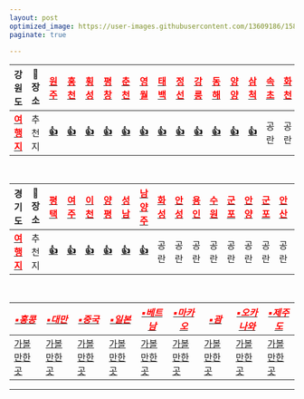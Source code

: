 ```yaml
---
layout: post
optimized_image: https://user-images.githubusercontent.com/13609186/158834851-5c5d7736-001b-448d-8bb6-eb99f2f16233.jpg
paginate: true

---
```


 |강원도|🚗장소|[<span style="color:red">**원주**</span>](https://www.google.co.kr/maps/search/%EC%9B%90%EC%A3%BC+%EA%B0%80%EB%B3%BC%EB%A7%8C%ED%95%9C%EA%B3%B3/@37.3247229,127.7790401,11z/data=!3m1!4b1?hl=ko)|[<span style="color:red">**홍천**</span>](https://www.google.co.kr/maps/search/%ED%99%8D%EC%B2%9C+%EA%B0%80%EB%B3%BC%EB%A7%8C%ED%95%9C%EA%B3%B3/@37.3246839,127.3586331,9z/data=!3m1!4b1?hl=ko)|[<span style="color:red">**횡성**</span>](https://www.google.co.kr/maps/search/%ED%9A%A1%EC%84%B1+%EA%B0%80%EB%B3%BC%EB%A7%8C%ED%95%9C%EA%B3%B3/@37.3237663,127.3586083,9z/data=!3m1!4b1?hl=ko)|[<span style="color:red">**평창**</span>](https://www.google.co.kr/maps/search/%ED%8F%89%EC%B0%BD+%EA%B0%80%EB%B3%BC%EB%A7%8C%ED%95%9C%EA%B3%B3/@37.3233076,127.3585959,9z/data=!3m1!4b1?hl=ko)|[<span style="color:red">**춘천**</span>](https://www.google.co.kr/maps/search/%EC%B6%98%EC%B2%9C+%EA%B0%80%EB%B3%BC%EB%A7%8C%ED%95%9C%EA%B3%B3/@37.888358,127.5335459,11z/data=!3m1!4b1?hl=ko)|[<span style="color:red">**영월**</span>](https://www.google.co.kr/maps/search/%EC%98%81%EC%9B%94+%EA%B0%80%EB%B3%BC%EB%A7%8C%ED%95%9C%EA%B3%B3/@37.2457477,128.2937645,11z/data=!3m1!4b1?hl=ko)|[<span style="color:red">**태백**</span>](https://www.google.co.kr/maps/search/%ED%83%9C%EB%B0%B1+%EA%B0%80%EB%B3%BC%EB%A7%8C%ED%95%9C%EA%B3%B3/@37.1618458,128.9156719,12z/data=!3m1!4b1?hl=ko)|[<span style="color:red">**정선**</span>](https://www.google.co.kr/maps/search/%EC%A0%95%EC%84%A0+%EA%B0%80%EB%B3%BC%EB%A7%8C%ED%95%9C%EA%B3%B3/@36.9456494,127.2751513,9z/data=!3m1!4b1?hl=ko)|[<span style="color:red">**강릉**</span>](https://www.google.co.kr/maps/search/%EA%B0%95%EB%A6%89+%EA%B0%80%EB%B3%BC%EB%A7%8C%ED%95%9C%EA%B3%B3/@37.7644856,128.7354302,11z/data=!3m1!4b1?hl=ko)|[<span style="color:red">**동해**</span>](https://www.google.co.kr/maps/search/%EB%8F%99%ED%95%B4+%EA%B0%80%EB%B3%BC%EB%A7%8C%ED%95%9C%EA%B3%B3/@37.5060683,129.0124964,12z/data=!3m1!4b1?hl=ko)|[<span style="color:red">**양양**</span>](https://www.google.co.kr/maps/search/%EC%96%91%EC%96%91+%EA%B0%80%EB%B3%BC%EB%A7%8C%ED%95%9C%EA%B3%B3/@37.505943,128.5205042,9z/data=!3m1!4b1?hl=ko)|[<span style="color:red">**삼척**</span>](https://www.google.co.kr/maps/search/%EC%82%BC%EC%B2%99+%EA%B0%80%EB%B3%BC%EB%A7%8C%ED%95%9C%EA%B3%B3/@37.3539465,129.0380614,11z/data=!3m1!4b1?hl=ko)|[<span style="color:red">**속초**</span>](https://www.google.co.kr/maps/search/%EA%B0%80%EB%B3%BC%EB%A7%8C%ED%95%9C%EA%B3%B3+++++++++++++++++%EC%86%8D%EC%B4%88/@38.1869339,128.4488811,12z/data=!3m1!4b1?hl=ko)|[<span style="color:red">**화천**</span>](https://www.google.co.kr/maps/search/%EA%B0%80%EB%B3%BC%EB%A7%8C%ED%95%9C%EA%B3%B3+++++++++++++++++%ED%99%94%EC%B2%9C/@38.1855745,127.9568943,9z/data=!3m1!4b1?hl=ko)|[<span style="color:red">**인제**</span>](https://www.google.co.kr/maps/search/%EA%B0%80%EB%B3%BC%EB%A7%8C%ED%95%9C%EA%B3%B3+++++++++++++++++%EC%9D%B8%EC%A0%9C/@38.1829104,127.9541332,9z/data=!3m1!4b1?hl=ko)|[<span style="color:red">**철원**</span>](https://www.google.co.kr/maps/search/%EA%B0%80%EB%B3%BC%EB%A7%8C%ED%95%9C%EA%B3%B3+++++++++++++++++%EC%B2%A0%EC%9B%90/@38.2245657,127.1832726,11z/data=!3m1!4b1?hl=ko)|[<span style="color:red">**고성**</span>](https://www.google.co.kr/maps/search/%EA%B0%80%EB%B3%BC%EB%A7%8C%ED%95%9C%EA%B3%B3+++++++++++++++++%EA%B3%A0%EC%84%B1/@38.219123,126.1989501,8z/data=!3m1!4b1?hl=ko)|
  |---|---|---|---|---|---|---|---|---|---|---|---|---|---|---|---|---|---|---|
  |[<span style="color:red">**여행지**</span>](https://www.google.co.kr/maps/search/%EA%B0%95%EC%9B%90%EB%8F%84+%EA%B0%80%EB%B3%BC%EB%A7%8C%ED%95%9C%EA%B3%B3/@37.6835335,128.1752779,8.35z?hl=ko)|추천지|[**👍**](https://fn3995.tistory.com/122)|[**👍**](https://fn3995.tistory.com/82)|[**👍**](https://fafa-mama.tistory.com/18)|[**👍**](https://fn3995.tistory.com/45)|[**👍**](https://fn3995.tistory.com/78)|[**👍**](https://lifeee.tistory.com/3296)|[**👍**](https://fn3995.tistory.com/42)|[**👍**](https://09832091.tistory.com/114)|[**👍**](https://leejh0624.tistory.com/244)|[**👍**](https://lifeee.tistory.com/3291)|[**👍**](https://lifeee.tistory.com/3295)|[**👍**](https://09832091.tistory.com/81)|공란|공란|공란|공란|공란|
<br>

 |경기도|🚗장소|[<span style="color:red">**평택**</span>](https://www.google.co.kr/maps/search/%ED%8F%89%ED%83%9D+%EA%B0%80%EB%B3%BC%EB%A7%8C%ED%95%9C%EA%B3%B3/@37.0117043,126.832387,11z/data=!3m1!4b1?hl=ko)|[<span style="color:red">**여주**</span>](https://www.google.co.kr/maps/search/%EC%97%AC%EC%A3%BC+%EA%B0%80%EB%B3%BC%EB%A7%8C%ED%95%9C%EA%B3%B3/@37.5444739,127.3257844,11z/data=!3m1!4b1?hl=ko)|[<span style="color:red">**이천**</span>](https://www.google.co.kr/maps/search/%EC%9D%B4%EC%B2%9C+%EA%B0%80%EB%B3%BC%EB%A7%8C%ED%95%9C%EA%B3%B3/@37.2199974,127.3210605,11z/data=!3m1!4b1?hl=ko)|[<span style="color:red">**양평**</span>](https://www.google.co.kr/maps/search/%EC%96%91%ED%8F%89+%EA%B0%80%EB%B3%BC%EB%A7%8C%ED%95%9C%EA%B3%B3/@37.5437159,127.3257859,11z/data=!3m1!4b1?hl=ko)|[<span style="color:red">**성남**</span>](https://www.google.co.kr/maps/search/%EC%84%B1%EB%82%A8+%EA%B0%80%EB%B3%BC%EB%A7%8C%ED%95%9C%EA%B3%B3/@37.5308595,127.1392314,10.54z?hl=ko)|[<span style="color:red">**남양주**</span>](https://www.google.co.kr/maps/search/%EC%96%91%EC%A3%BC+%EA%B0%80%EB%B3%BC%EB%A7%8C%ED%95%9C%EA%B3%B3/@37.2199617,126.9006532,9z/data=!3m1!4b1?hl=ko)|[<span style="color:red">**화성**</span>](https://www.google.co.kr/maps/search/%EA%B0%80%EB%B3%BC%EB%A7%8C%ED%95%9C%EA%B3%B3+++++++++++++++++%ED%99%94%EC%84%B1+++/@36.8614586,127.2673414,9z/data=!3m1!4b1?hl=ko)|[<span style="color:red">**안성**</span>](https://www.google.co.kr/maps/search/%EA%B0%80%EB%B3%BC%EB%A7%8C%ED%95%9C%EA%B3%B3+++++++++++++++++%EC%95%88%EC%84%B1+++/@37.0429979,127.171201,11z/data=!3m1!4b1?hl=ko)|[<span style="color:red">**용인**</span>](https://www.google.co.kr/maps/search/%EA%B0%80%EB%B3%BC%EB%A7%8C%ED%95%9C%EA%B3%B3+++++++++++++++++%EC%9A%A9%EC%9D%B8+++/@37.0428332,127.1705135,11z/data=!3m1!4b1?hl=ko)|[<span style="color:red">**수원**</span>](https://www.google.co.kr/maps/search/%EA%B0%80%EB%B3%BC%EB%A7%8C%ED%95%9C%EA%B3%B3+++++++++++++++++%EC%88%98%EC%9B%90+/@37.2947112,126.9868437,13z/data=!3m1!4b1?hl=ko)|[<span style="color:red">**군포**</span>](https://www.google.co.kr/maps/search/%EA%B0%80%EB%B3%BC%EB%A7%8C%ED%95%9C%EA%B3%B3+++++++++++++++++%EA%B5%B0%ED%8F%AC/@37.2946231,126.8813471,11z/data=!3m1!4b1?hl=ko)|[<span style="color:red">**안양**</span>](https://www.google.co.kr/maps/search/%EA%B0%80%EB%B3%BC%EB%A7%8C%ED%95%9C%EA%B3%B3+++++++++++++++++%EC%95%88%EC%96%91/@37.4030859,126.8920031,13z/data=!3m1!4b1?hl=ko)|[<span style="color:red">**군포**</span>](https://www.google.co.kr/maps/search/%EA%B0%80%EB%B3%BC%EB%A7%8C%ED%95%9C%EA%B3%B3+++++++++++++++++%EA%B5%B0%ED%8F%AC/@37.4029977,126.7865064,11z/data=!3m1!4b1?hl=ko)|[<span style="color:red">**안산**</span>](https://www.google.co.kr/maps/search/%EA%B0%80%EB%B3%BC%EB%A7%8C%ED%95%9C%EA%B3%B3+++++++++++++++++%EC%95%88%EC%82%B0/@37.4028324,126.7858189,11z/data=!3m1!4b1?hl=ko)|[<span style="color:red">**시훙**</span>](https://www.google.co.kr/maps/search/%EA%B0%80%EB%B3%BC%EB%A7%8C%ED%95%9C%EA%B3%B3+++++++++++++++++%EC%8B%9C%ED%9B%99/@37.4026671,126.7851313,11z/data=!3m1!4b1?hl=ko)|[<span style="color:red">**부천**</span>](https://www.google.co.kr/maps/search/%EA%B0%80%EB%B3%BC%EB%A7%8C%ED%95%9C%EA%B3%B3+++++++++++++++++%EB%B6%80%EC%B2%9C/@37.5071448,126.7501514,13z/data=!3m1!4b1?hl=ko)|[<span style="color:red">**양주**</span>](https://www.google.co.kr/maps/search/%EA%B0%80%EB%B3%BC%EB%A7%8C%ED%95%9C%EA%B3%B3+++++++++++++++++%EC%96%91%EC%A3%BC/@37.5054835,126.5014477,10z/data=!3m1!4b1?hl=ko)|[<span style="color:red">**김포**</span>](https://www.google.co.kr/maps/search/%EA%B0%80%EB%B3%BC%EB%A7%8C%ED%95%9C%EA%B3%B3+++++++++++++++++%EA%B9%80%ED%8F%AC/@37.7419128,126.7767855,10z/data=!3m1!4b1?hl=ko)|[<span style="color:red">**고양**</span>](https://www.google.co.kr/maps/search/%EA%B0%80%EB%B3%BC%EB%A7%8C%ED%95%9C%EA%B3%B3+++++++++++++++++%EA%B3%A0%EC%96%91/@37.6526751,126.7523415,12z/data=!3m1!4b1?hl=ko)|[<span style="color:red">**포천**</span>](https://www.google.co.kr/maps/search/%EA%B0%80%EB%B3%BC%EB%A7%8C%ED%95%9C%EA%B3%B3+++++++++++++++++%ED%8F%AC%EC%B2%9C/@37.9237804,126.8129802,10z/data=!3m1!4b1?hl=ko)|[<span style="color:red">**파주**</span>](https://www.google.co.kr/maps/search/%EA%B0%80%EB%B3%BC%EB%A7%8C%ED%95%9C%EA%B3%B3+++++++++++++++++%ED%8C%8C%EC%A3%BC/@37.6516588,126.5399499,10z/data=!3m1!4b1?hl=ko)|[<span style="color:red">**연천**</span>](https://www.google.co.kr/maps/search/%EA%B0%80%EB%B3%BC%EB%A7%8C%ED%95%9C%EA%B3%B3+++++++++++++++++%EC%97%B0%EC%B2%9C/@37.9251091,126.815734,10z/data=!3m1!4b1?hl=ko)|[<span style="color:red">**가평**</span>](https://www.google.co.kr/maps/search/%EA%B0%80%EB%B3%BC%EB%A7%8C%ED%95%9C%EA%B3%B3+++++++++++++++++%EA%B0%80%ED%8F%89/@37.9244447,126.8143571,10z/data=!3m1!4b1?hl=ko)|[<span style="color:red">**동두천**</span>](https://www.google.co.kr/maps/search/%EA%B0%80%EB%B3%BC%EB%A7%8C%ED%95%9C%EA%B3%B3+++++++++++++++++%EB%8F%99%EB%91%90%EC%B2%9C/@37.9254635,127.0267485,12z/data=!3m1!4b1?hl=ko)|[<span style="color:red">**의정부**</span>](https://www.google.co.kr/maps/search/%EA%B0%80%EB%B3%BC%EB%A7%8C%ED%95%9C%EA%B3%B3+++++++++++++++++%EC%9D%98%EC%A0%95%EB%B6%80/@37.6523215,126.5413268,10z/data=!3m1!4b1?hl=ko)|
 |---|---|---|---|---|---|---|---|---|---|---|---|--- |--- |--- |--- |--- |--- |--- |--- |--- |--- |--- |--- |--- |--- |--- |
 |[<span style="color:red">**여행지**</span>](https://www.google.co.kr/maps/search/%EA%B2%BD%EA%B8%B0%EB%8F%84+%EA%B0%80%EB%B3%BC%EB%A7%8C%ED%95%9C%EA%B3%B3/@37.2707019,127.7808669,8z?hl=ko)|추천지|[**👍**](https://brunch.co.kr/@hotelscomkr/930)|[**👍**](https://fn3995.tistory.com/54)|[**👍**](https://fn3995.tistory.com/140)|[**👍**](https://fn3995.tistory.com/43)|[**👍**](https://lifeee.tistory.com/3038)|[**👍**](https://fn3995.tistory.com/55)|공란|공란|공란|공란|공란|공란|공란| 공란|공란|공란|공란|공란|공란|공란|공란|공란|공란|공란|
<br>

 |[<span style="color:red">***▪홍콩***</span>](https://www.google.co.kr/maps/search/%ED%99%8D%EC%BD%A9+%EA%B0%80%EB%B3%BC%EB%A7%8C%ED%95%9C%EA%B3%B3/@22.2680897,113.9165258,11z/data=!3m1!4b1?hl=ko)|[<span style="color:red">***▪대만***</span>](https://www.google.co.kr/maps/search/%EB%8C%80%EB%A7%8C+%EA%B0%80%EB%B3%BC%EB%A7%8C%ED%95%9C%EA%B3%B3/@24.0258016,121.0667741,7.62z?hl=ko)|[<span style="color:red">***▪중국***</span>](https://www.google.co.kr/maps/search/%EC%A4%91%EA%B5%AD+%EA%B0%80%EB%B3%BC%EB%A7%8C%ED%95%9C%EA%B3%B3/@31.8361993,85.837528,4z/data=!3m1!4b1?hl=ko)|[<span style="color:red">***▪일본***</span>](https://www.google.co.kr/maps/search/%EC%9D%BC%EB%B3%B8+%EA%B0%80%EB%B3%BC%EB%A7%8C%ED%95%9C%EA%B3%B3/@35.2909998,136.2880759,6.54z?hl=ko)|[<span style="color:red">***▪베트남***</span>](https://www.google.co.kr/maps/search/%EB%B2%A0%ED%8A%B8%EB%82%A8+%EA%B0%80%EB%B3%BC%EB%A7%8C%ED%95%9C%EA%B3%B3/@16.4859075,104.9781861,6z?hl=ko)|[<span style="color:red">***▪마카오***</span>](https://www.google.co.kr/maps/search/%EB%A7%88%EC%B9%B4%EC%98%A4+%EA%B0%80%EB%B3%BC%EB%A7%8C%ED%95%9C%EA%B3%B3/@22.1633365,113.5104519,13z/data=!3m1!4b1?hl=ko)|[<span style="color:red">***▪괌***</span>](https://www.google.co.kr/maps/search/%EA%B4%8C+%EA%B0%80%EB%B3%BC%EB%A7%8C%ED%95%9C%EA%B3%B3/@13.4744138,144.6184012,11z/data=!3m1!4b1?hl=ko)|[<span style="color:red">***▪오카나와***</span>](https://www.google.co.kr/maps/search/%EC%98%A4%EC%B9%B4%EB%82%98%EC%99%80+%EA%B0%80%EB%B3%BC%EB%A7%8C%ED%95%9C%EA%B3%B3/@26.4042412,127.5685466,10z/data=!3m1!4b1?hl=ko)|[<span style="color:red">***▪제주도***</span>](https://www.google.co.kr/maps/search/%EC%A0%9C%EC%A3%BC%EB%8F%84+%EA%B0%80%EB%B3%BC%EB%A7%8C%ED%95%9C%EA%B3%B3/@33.3839327,126.3043129,10z/data=!3m1!4b1?hl=ko)|
 |---|---|---|---|---|---|---|---|---|
 |[가볼만한곳](https://kr.hotels.com/go/hong-kong/best-hong-kong-things-to-do)|[가볼만한곳](https://taiwanreview.tistory.com/entry/%EC%BD%94%EB%A1%9C%EB%82%98-%ED%92%80%EB%A6%AC%EB%A9%B4-%EA%B0%80%EC%9E%A5-%EB%A8%BC%EC%A0%80-%EA%B0%80%EA%B3%A0-%EC%8B%B6%EC%9D%80-%EB%8C%80%EB%A7%8C-%EC%97%AC%ED%96%89%EC%A7%80-TOP-10)|[가볼만한곳](https://twophones.tistory.com/357)|[가볼만한곳](https://studycli.org/ko/travel-china/best-places-to-visit-in-china/)|[가볼만한곳](https://leejh0624.tistory.com/185)| [가볼만한곳](https://m.blog.naver.com/tnwlsdl702/221396465141)|[가볼만한곳](https://overseastriplab.tistory.com/11)|[가볼만한곳](https://leejh0624.tistory.com/217)|[가볼만한곳](https://leejh0624.tistory.com/226)|

---
